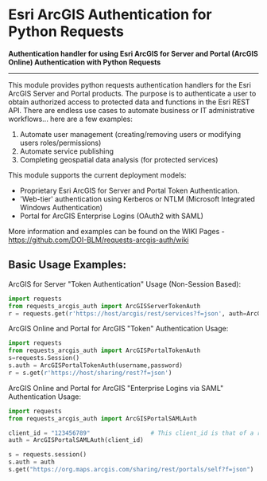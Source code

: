 # Esri ArcGIS Authentication for Python Requests

**Authentication handler for using Esri ArcGIS for Server and Portal (ArcGIS Online) Authentication with Python Requests**

----------

This module provides python requests authentication handlers for the Esri ArcGIS Server and Portal products. The purpose is to authenticate a user to obtain authorized access to protected data and functions in the Esri REST API.  There are endless use cases to automate business or IT administrative workflows... here are a few examples: 
1) Automate user management (creating/removing users or modifying users roles/permissions)  
2) Automate service publishing
3) Completing geospatial data analysis (for protected services)

This module supports the current deployment models:

* Proprietary Esri ArcGIS for Server and Portal Token Authentication.
* 'Web-tier' authentication using Kerberos or NTLM (Microsoft Integrated Windows Authentication)
* Portal for ArcGIS Enterprise Logins (OAuth2 with SAML)

More information and examples can be found on the WIKI Pages - https://github.com/DOI-BLM/requests-arcgis-auth/wiki

## Basic Usage Examples:

ArcGIS for Server "Token Authentication" Usage (Non-Session Based): 
```python
import requests
from requests_arcgis_auth import ArcGISServerTokenAuth
r = requests.get(r'https://host/arcgis/rest/services?f=json', auth=ArcGISServerTokenAuth(username,password))
```

ArcGIS Online and Portal for ArcGIS "Token" Authentication Usage:
```python
import requests
from requests_arcgis_auth import ArcGISPortalTokenAuth
s=requests.Session()
s.auth = ArcGISPortalTokenAuth(username,password)
r = s.get(r'https://host/sharing/rest?f=json')
```

ArcGIS Online and Portal for ArcGIS "Enterprise Logins via SAML" Authentication Usage:
```python
import requests
from requests_arcgis_auth import ArcGISPortalSAMLAuth

client_id = "123456789"                 # This client_id is that of a registered 'application' in the portal.  
auth = ArcGISPortalSAMLAuth(client_id)

s = requests.session()
s.auth = auth
s.get("https://org.maps.arcgis.com/sharing/rest/portals/self?f=json")
```


